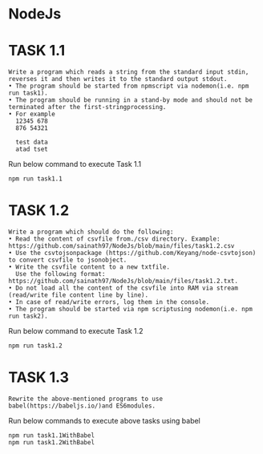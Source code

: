 # NodeJs
# TASK 1.1

    Write a program which reads a string from the standard input stdin, reverses it and then writes it to the standard output stdout.
    • The program should be started from npmscript via nodemon(i.e. npm run task1).
    • The program should be running in a stand-by mode and should not be terminated after the first-stringprocessing.
    • For example
      12345 678
      876 54321
      
      test data
      atad tset
Run below command to execute Task 1.1

    npm run task1.1

# TASK 1.2

    Write a program which should do the following:
    • Read the content of csvfile from./csv directory. Example: https://github.com/sainath97/NodeJs/blob/main/files/task1.2.csv
    • Use the csvtojsonpackage (https://github.com/Keyang/node-csvtojson) to convert csvfile to jsonobject.
    • Write the csvfile content to a new txtfile.
      Use the following format: https://github.com/sainath97/NodeJs/blob/main/files/task1.2.txt.
    • Do not load all the content of the csvfile into RAM via stream (read/write file content line by line).
    • In case of read/write errors, log them in the console.
    • The program should be started via npm scriptusing nodemon(i.e. npm run task2).
Run below command to execute Task 1.2

    npm run task1.2

# TASK 1.3

    Rewrite the above-mentioned programs to use babel(https://babeljs.io/)and ES6modules.
Run below commands to execute above tasks using babel
    
    npm run task1.1WithBabel
    npm run task1.2WithBabel
